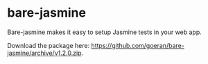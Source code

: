 bare-jasmine
============

Bare-jasmine makes it easy to setup Jasmine tests in your web app.

Download the package here: https://github.com/goeran/bare-jasmine/archive/v1.2.0.zip.